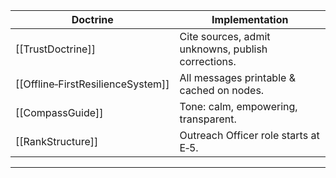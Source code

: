 |Doctrine|Implementation|
|---|---|
|[[TrustDoctrine]]|Cite sources, admit unknowns, publish corrections.|
|[[Offline‑FirstResilienceSystem]]|All messages printable & cached on nodes.|
|[[CompassGuide]]|Tone: calm, empowering, transparent.|
|[[RankStructure]]|Outreach Officer role starts at E‑5.|  
---
